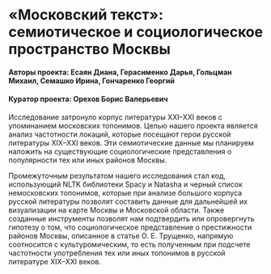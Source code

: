# «Московский текст»: семиотическое и социологическое пространство Москвы
#### Авторы проекта: Есаян Диана, Герасименко Дарья, Гольцман Михаил, Семашко Ирина, Гончаренко Георгий

#### Куратор проекта: Орехов Борис Валерьевич

Исследование затронуло корпус литературы ХХI–XXI веков с упоминанием московских топонимов. Целью нашего проекта является анализ частотности локаций, которые посещают герои русской литературы XIX–XXI веков. Эти семиотические данные мы планируем наложить на существующие социологические представления о популярности тех или иных районов Москвы. 

Промежуточным результатом нашего исследования стал код, использующий NLTK библиотеки Spacy и Natasha и черный список немосковских топонимов, которые при анализе большого корпуса русской литературы позволят составить данные для дальнейшей их визуализации на карте Москвы и Московской области. Также созданные инструменты позволят нам подтвердить или опровергнуть гипотезу о том, что социологическое представление о престижности районов Москвы, описанное в статье О. Е. Трущенко, напрямую соотносится с культуромическим, то есть полученным при подсчете частотности употребления тех или иных топонимов в русской литературе XIX–XXI веков.
